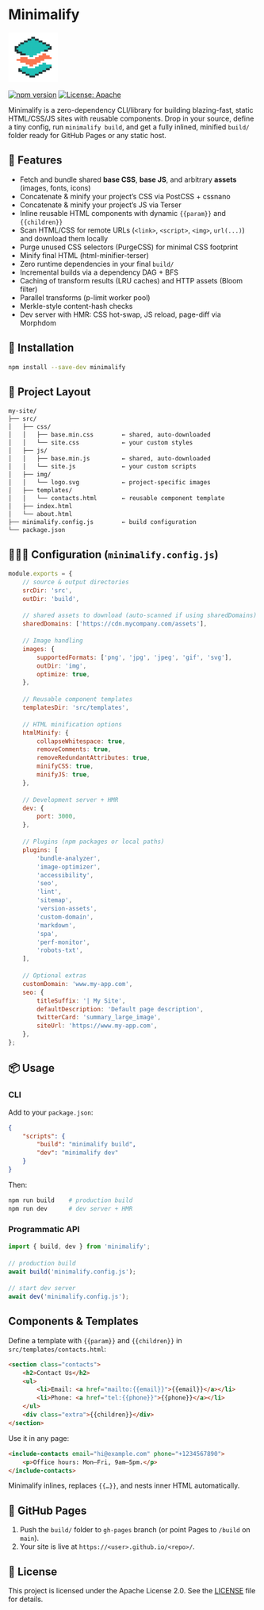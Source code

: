 # Minimalify

<img src="./logo.svg" alt="Minimalify Logo" width="100" />

[![npm version](https://img.shields.io/npm/v/minimalify.svg)](https://www.npmjs.com/package/minimalify) [![License: Apache](https://img.shields.io/badge/License-Apache-blue.svg)](LICENSE)

Minimalify is a zero-dependency CLI/library for building blazing-fast, static HTML/CSS/JS sites with reusable components. Drop in your source, define a tiny config, run `minimalify build`, and get a fully inlined, minified `build/` folder ready for GitHub Pages or any static host.

## 🚀 Features

- Fetch and bundle shared **base CSS**, **base JS**, and arbitrary **assets** (images, fonts, icons)
- Concatenate & minify your project’s CSS via PostCSS + cssnano
- Concatenate & minify your project’s JS via Terser
- Inline reusable HTML components with dynamic `{{param}}` and `{{children}}`
- Scan HTML/CSS for remote URLs (`<link>`, `<script>`, `<img>`, `url(...)`) and download them locally
- Purge unused CSS selectors (PurgeCSS) for minimal CSS footprint
- Minify final HTML (html-minifier-terser)
- Zero runtime dependencies in your final `build/`
- Incremental builds via a dependency DAG + BFS
- Caching of transform results (LRU caches) and HTTP assets (Bloom filter)
- Parallel transforms (p-limit worker pool)
- Merkle-style content-hash checks
- Dev server with HMR: CSS hot-swap, JS reload, page-diff via Morphdom

## 🎯 Installation

```bash
npm install --save-dev minimalify
```

## 🚧 Project Layout

```text
my-site/
├── src/
│   ├── css/
│   │   ├── base.min.css        ← shared, auto-downloaded
│   │   └── site.css            ← your custom styles
│   ├── js/
│   │   ├── base.min.js         ← shared, auto-downloaded
│   │   └── site.js             ← your custom scripts
│   ├── img/
│   │   └── logo.svg            ← project-specific images
│   ├── templates/
│   │   └── contacts.html       ← reusable component template
│   ├── index.html
│   └── about.html
├── minimalify.config.js        ← build configuration
└── package.json
```

## 🧑🏻‍🔧 Configuration (`minimalify.config.js`)

```js
module.exports = {
    // source & output directories
    srcDir: 'src',
    outDir: 'build',

    // shared assets to download (auto-scanned if using sharedDomains)
    sharedDomains: ['https://cdn.mycompany.com/assets'],

    // Image handling
    images: {
        supportedFormats: ['png', 'jpg', 'jpeg', 'gif', 'svg'],
        outDir: 'img',
        optimize: true,
    },

    // Reusable component templates
    templatesDir: 'src/templates',

    // HTML minification options
    htmlMinify: {
        collapseWhitespace: true,
        removeComments: true,
        removeRedundantAttributes: true,
        minifyCSS: true,
        minifyJS: true,
    },

    // Development server + HMR
    dev: {
        port: 3000,
    },

    // Plugins (npm packages or local paths)
    plugins: [
        'bundle-analyzer',
        'image-optimizer',
        'accessibility',
        'seo',
        'lint',
        'sitemap',
        'version-assets',
        'custom-domain',
        'markdown',
        'spa',
        'perf-monitor',
        'robots-txt',
    ],

    // Optional extras
    customDomain: 'www.my-app.com',
    seo: {
        titleSuffix: '| My Site',
        defaultDescription: 'Default page description',
        twitterCard: 'summary_large_image',
        siteUrl: 'https://www.my-app.com',
    },
};
```

## 📦 Usage

### CLI

Add to your `package.json`:

```json
{
    "scripts": {
        "build": "minimalify build",
        "dev": "minimalify dev"
    }
}
```

Then:

```bash
npm run build    # production build
npm run dev      # dev server + HMR
```

### Programmatic API

```js
import { build, dev } from 'minimalify';

// production build
await build('minimalify.config.js');

// start dev server
await dev('minimalify.config.js');
```

## Components & Templates

Define a template with `{{param}}` and `{{children}}` in `src/templates/contacts.html`:

```html
<section class="contacts">
    <h2>Contact Us</h2>
    <ul>
        <li>Email: <a href="mailto:{{email}}">{{email}}</a></li>
        <li>Phone: <a href="tel:{{phone}}">{{phone}}</a></li>
    </ul>
    <div class="extra">{{children}}</div>
</section>
```

Use it in any page:

```html
<include-contacts email="hi@example.com" phone="+1234567890">
    <p>Office hours: Mon–Fri, 9am–5pm.</p>
</include-contacts>
```

Minimalify inlines, replaces `{{…}}`, and nests inner HTML automatically.

## 📑 GitHub Pages

1. Push the `build/` folder to `gh-pages` branch (or point Pages to `/build` on `main`).
2. Your site is live at `https://<user>.github.io/<repo>/`.

## 📄 License

This project is licensed under the Apache License 2.0. See the [LICENSE](LICENSE) file for details.
